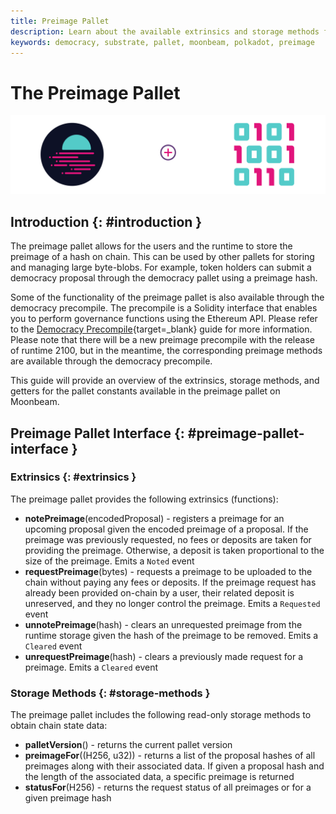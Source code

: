 ```yaml
---
title: Preimage Pallet
description: Learn about the available extrinsics and storage methods for the preimage pallet on Moonbeam, which are used to store and manage on-chain preimages.
keywords: democracy, substrate, pallet, moonbeam, polkadot, preimage
---
```


# The Preimage Pallet

![Preimage Moonbeam Banner](/images/builders/pallets-precompiles/pallets/preimage-banner.png)

## Introduction {: #introduction }

The preimage pallet allows for the users and the runtime to store the preimage of a hash on chain. This can be used by other pallets for storing and managing large byte-blobs. For example, token holders can submit a democracy proposal through the democracy pallet using a preimage hash. 

Some of the functionality of the preimage pallet is also available through the democracy precompile. The precompile is a Solidity interface that enables you to perform governance functions using the Ethereum API. Please refer to the [Democracy Precompile](/builders/pallets-precompiles/precompiles/democracy){target=_blank} guide for more information. Please note that there will be a new preimage precompile with the release of runtime 2100, but in the meantime, the corresponding preimage methods are available through the democracy precompile.

This guide will provide an overview of the extrinsics, storage methods, and getters for the pallet constants available in the preimage pallet on Moonbeam.

## Preimage Pallet Interface {: #preimage-pallet-interface }

### Extrinsics {: #extrinsics }

The preimage pallet provides the following extrinsics (functions):

- **notePreimage**(encodedProposal) - registers a preimage for an upcoming proposal given the encoded preimage of a proposal. If the preimage was previously requested, no fees or deposits are taken for providing the preimage. Otherwise, a deposit is taken proportional to the size of the preimage. Emits a `Noted` event
- **requestPreimage**(bytes) - requests a preimage to be uploaded to the chain without paying any fees or deposits. If the preimage request has already been provided on-chain by a user, their related deposit is unreserved, and they no longer control the preimage. Emits a `Requested` event
- **unnotePreimage**(hash) - clears an unrequested preimage from the runtime storage given the hash of the preimage to be removed. Emits a `Cleared` event
- **unrequestPreimage**(hash) - clears a previously made request for a preimage. Emits a `Cleared` event

### Storage Methods {: #storage-methods }

The preimage pallet includes the following read-only storage methods to obtain chain state data:

- **palletVersion**() - returns the current pallet version
- **preimageFor**((H256, u32)) - returns a list of the proposal hashes of all preimages along with their associated data. If given a proposal hash and the length of the associated data, a specific preimage is returned
- **statusFor**(H256) - returns the request status of all preimages or for a given preimage hash 
